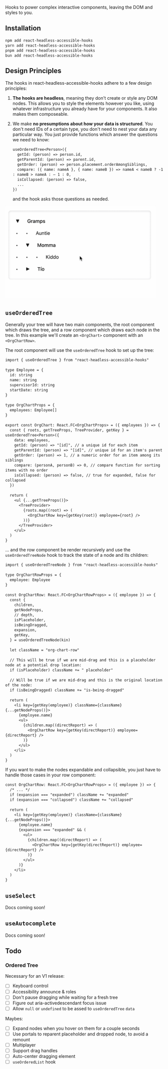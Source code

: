 Hooks to power complex interactive components, leaving the DOM and styles to you.

## Installation

```
npm add react-headless-accessible-hooks
yarn add react-headless-accessible-hooks
pnpm add react-headless-accessible-hooks
bun add react-headless-accessible-hooks
```

## Design Principles

The hooks in react-headless-accessible-hooks adhere to a few design principles:

1. **The hooks are headless**, meaning they don't create or style any DOM nodes. This allows you to style the elements however you like, using whatever infrastructure you already have for your components. It also makes them composeable.

2. We make **no presumptions about how your data is structured**. You don't need IDs of a certain type, you don't need to nest your data any particular way. You just provide functions which answer the questions we need to know:

   ```
   useOrderedTree<Person>({
     getId: (person) => person.id,
     getParentId: (person) => parent.id,
     getOrder: (person) => person.placement.orderAmongSiblings,
     compare: ({ name: nameA }, { name: nameB }) => nameA < nameB ? -1 : nameB > nameA : – 1 : 0,
     isCollapsed: (person) => false,
     ...
   })
   ```

   and the hook asks those questions as needed.

<img alt="gif of nodes being dragged about" src="https://github.com/erikpukinskis/react-headless-accessible-hooks/raw/documentation/docs/ordered-tree.gif" width="480" />

## `useOrderedTree`

Generally your tree will have two main components, the root component which draws the tree, and a row component which draws each node in the tree. In this example we'll create an `<OrgChart>` component with an `<OrgChartRow>`.

The root component will use the `useOrderedTree` hook to set up the tree:

```tsx
import { useOrderedTree } from "react-headless-accessible-hooks"

type Employee = {
  id: string
  name: string
  supervisorId: string
  startDate: string
}

type OrgChartProps = {
  employees: Employee[]
}

export const OrgChart: React.FC<OrgChartProps> = ({ employees }) => {
  const { roots, getTreeProps, TreeProvider, getKey } = useOrderedTree<Person>({
    data: employees,
    getId: (person) => "[id]", // a unique id for each item
    getParentId: (person) => "[id]", // unique id for an item's parent
    getOrder: (person) => 1, // a numeric order for an item among its siblings
    compare: (personA, personB) => 0, // compare function for sorting items with no order
    isCollapsed: (person) => false, // true for expanded, false for collapsed
  })

  return (
    <ul {...getTreeProps()}>
      <TreeProvider>
        {roots.map((root) => (
          <OrgChartRow key={getKey(root)} employee={root} />
        ))}
      </TreeProvider>
    </ul>
  )
}
```

... and the row component be render recursively and use the `useOrderedTreeNode` hook to track the state of a node and its children:

```tsx
import { useOrderedTreeNode } from "react-headless-accessible-hooks"

type OrgChartRowProps = {
  employee: Employee
}

const OrgChartRow: React.FC<OrgChartRowProps> = ({ employee }) => {
  const {
    children,
    getNodeProps,
    // depth,
    isPlaceholder,
    isBeingDragged,
    expansion,
    getKey,
  } = useOrderedTreeNode(kin)

  let className = "org-chart-row"

  // This will be true if we are mid-drag and this is a placeholder node at a potential drop location:
  if (isPlaceholder) className += " placeholder"

  // Will be true if we are mid-drag and this is the original location of the node:
  if (isBeingDragged) className += "is-being-dragged"

  return (
    <li key={getKey(employee)} className={className} {...getNodeProps()}>
      {employee.name}
      <ul>
        {children.map((directReport) => (
          <OrgChartRow key={getKey(directReport)} employee={directReport} />
        )}
      </ul>
    </li>
  )
}
```

If you want to make the nodes expandable and collapsible, you just have to handle those cases in your row component:

```tsx
const OrgChartRow: React.FC<OrgChartRowProps> = ({ employee }) => {
  /* ... */
  if (expansion === "expanded") className += "expanded"
  if (expansion === "collapsed") className += "collapsed"

  return (
    <li key={getKey(employee)} className={className} {...getNodeProps()}>
      {employee.name}
      {expansion === "expanded" && (
        <ul>
          {children.map((directReport) => (
            <OrgChartRow key={getKey(directReport)} employee={directReport} />
          )}
        </ul>
      )}
    </li>
  )
}
```

## `useSelect`

Docs coming soon!

## `useAutocomplete`

Docs coming soon!

## Todo

### Ordered Tree

Necessary for an V1 release:

- [ ] Keyboard control
- [ ] Accessibility announce & roles
- [ ] Don't pause dragging while waiting for a fresh tree
- [ ] Figure out aria-activedescendant focus issue
- [ ] Allow `null` or `undefined` to be assed to `useOrderedTree` `data`

Maybes:

- [ ] Expand nodes when you hover on them for a couple seconds
- [ ] Use portals to reparent placeholder and dropped node, to avoid a remount
- [ ] Multiplayer
- [ ] Support drag handles
- [ ] Auto-center dragging element
- [ ] `useOrderedList` hook
